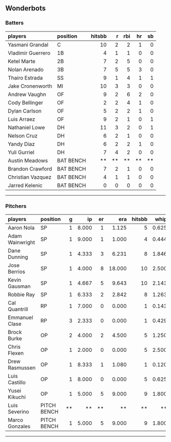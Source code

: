 ## Wonderbots

### Batters

 
|players           |position  | hitsbb|  r| rbi| hr| sb| 
|:-----------------|:---------|------:|--:|---:|--:|--:| 
|Yasmani Grandal   |C         |     10|  2|   2|  1|  0| 
|Vladimir Guerrero |1B        |      4|  1|   1|  0|  0| 
|Ketel Marte       |2B        |      7|  2|   5|  0|  0| 
|Nolan Arenado     |3B        |      7|  5|   5|  3|  0| 
|Thairo Estrada    |SS        |      9|  1|   4|  1|  1| 
|Jake Cronenworth  |MI        |     10|  3|   3|  0|  0| 
|Andrew Vaughn     |OF        |      9|  2|   6|  2|  0| 
|Cody Bellinger    |OF        |      2|  2|   4|  1|  0| 
|Dylan Carlson     |OF        |      5|  2|   2|  1|  0| 
|Luis Arraez       |OF        |      9|  2|   1|  0|  1| 
|Nathaniel Lowe    |DH        |     11|  3|   2|  0|  1| 
|Nelson Cruz       |DH        |      6|  2|   1|  0|  0| 
|Yandy Diaz        |DH        |      6|  2|   2|  1|  0| 
|Yuli Gurriel      |DH        |      7|  4|   2|  0|  0| 
|Austin Meadows    |BAT BENCH |     **| **|  **| **| **| 
|Brandon Crawford  |BAT BENCH |      7|  2|   1|  0|  0| 
|Christian Vazquez |BAT BENCH |      4|  1|   1|  0|  0| 
|Jarred Kelenic    |BAT BENCH |      0|  0|   0|  0|  0| 


* * *

### Pitchers

 
|players         |position    |  g|    ip| er|    era| hitsbb|  whip| so|  w| sv| 
|:---------------|:-----------|--:|-----:|--:|------:|------:|-----:|--:|--:|--:| 
|Aaron Nola      |SP          |  1| 8.000|  1|  1.125|      5| 0.625|  8|  0|  0| 
|Adam Wainwright |SP          |  1| 9.000|  1|  1.000|      4| 0.444|  8|  0|  0| 
|Dane Dunning    |SP          |  1| 4.333|  3|  6.231|      8| 1.846|  5|  0|  0| 
|Jose Berrios    |SP          |  1| 4.000|  8| 18.000|     10| 2.500|  1|  0|  0| 
|Kevin Gausman   |SP          |  1| 4.667|  5|  9.643|     10| 2.143|  5|  0|  0| 
|Robbie Ray      |SP          |  1| 6.333|  2|  2.842|      8| 1.263|  7|  0|  0| 
|Cal Quantrill   |RP          |  1| 7.000|  0|  0.000|      1| 0.143|  7|  1|  0| 
|Emmanuel Clase  |RP          |  3| 2.333|  0|  0.000|      1| 0.429|  3|  0|  2| 
|Brock Burke     |OP          |  2| 4.000|  2|  4.500|      5| 1.250|  3|  0|  0| 
|Chris Flexen    |OP          |  1| 2.000|  0|  0.000|      5| 2.500|  2|  0|  0| 
|Drew Rasmussen  |OP          |  1| 8.333|  1|  1.080|      1| 0.120|  7|  1|  0| 
|Luis Castillo   |OP          |  1| 8.000|  0|  0.000|      5| 0.625|  7|  0|  0| 
|Yusei Kikuchi   |OP          |  1| 5.000|  5|  9.000|      9| 1.800|  4|  0|  0| 
|Luis Severino   |PITCH BENCH | **|    **| **|     **|     **|    **| **| **| **| 
|Marco Gonzales  |PITCH BENCH |  1| 5.000|  5|  9.000|      9| 1.800|  2|  0|  0| 


* * *



